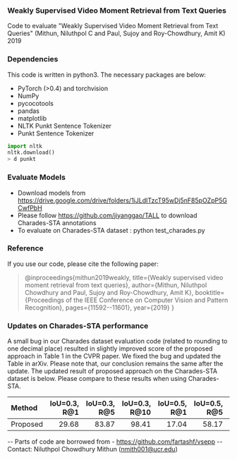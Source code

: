 ### Weakly Supervised Video Moment Retrieval from Text Queries

Code to evaluate "Weakly Supervised Video Moment Retrieval from Text Queries" (Mithun, Niluthpol C and Paul, Sujoy and Roy-Chowdhury, Amit K) 2019

### Dependencies

This code is written in python3. The necessary packages are below:

* PyTorch (>0.4) and torchvision
* NumPy
* pycocotools
* pandas
* matplotlib
* NLTK Punkt Sentence Tokenizer
* Punkt Sentence Tokenizer
```python
import nltk
nltk.download()
> d punkt
```


### Evaluate Models

* Download models from https://drive.google.com/drive/folders/1iJLdITzcT95wDj5nF85pOZpP5GCwfPbH
* Please follow https://github.com/jiyanggao/TALL to download Charades-STA annotations
* To evaluate on Charades-STA dataset : python test_charades.py


### Reference 
If you use our code, please cite the following paper:

> @inproceedings{mithun2019weakly,
  title={Weakly supervised video moment retrieval from text queries},
  author={Mithun, Niluthpol Chowdhury and Paul, Sujoy and Roy-Chowdhury, Amit K},
  booktitle={Proceedings of the IEEE Conference on Computer Vision and Pattern Recognition},
  pages={11592--11601},
  year={2019}
}

### Updates on Charades-STA performance
A small bug in our Charades dataset evaluation code (related to rounding to one decimal place) resulted in slightly improved score of the proposed approach in Table 1 in the CVPR paper. We fixed the bug and updated the Table in arXiv. Please note that, our conclusion remains the same after the update.
The updated result of proposed approach on the Charades-STA dataset is below. Please compare to these results when using Charades-STA.


| Method | IoU=0.3, R@1 | IoU=0.3, R@5 | IoU=0.3, R@10 | IoU=0.5, R@1 | IoU=0.5, R@5 | IoU=0.5, R@10 | IoU=0.7, R@1 | IoU=0.7, R@5 | IoU=0.7, R@10 |
| :--------------- | ----------: | ----------: | ----------: | ----------: | ----------: | ----------: |  ----------: | ----------: | ----------: | 
|Proposed       |   29.68  |  83.87  |  98.41 |   17.04 |   58.17 |   83.44   |  6.93  |  26.80  | 44.06  |


-- Parts of code are borrowed from - https://github.com/fartashf/vsepp
-- Contact: Niluthpol Chowdhury Mithun (nmith001@ucr.edu)
